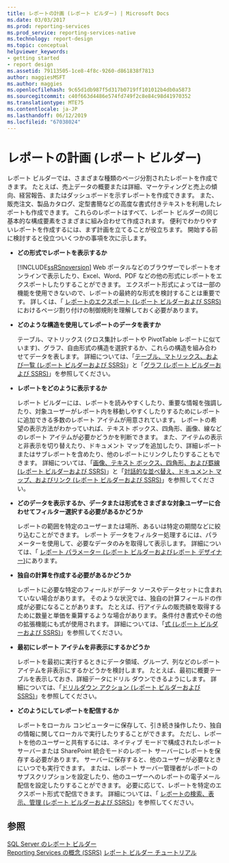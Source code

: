 ```yaml
---
title: レポートの計画 (レポート ビルダー) | Microsoft Docs
ms.date: 03/03/2017
ms.prod: reporting-services
ms.prod_service: reporting-services-native
ms.technology: report-design
ms.topic: conceptual
helpviewer_keywords:
- getting started
- report design
ms.assetid: 79113505-1ce8-4f8c-9260-d861838f7813
author: maggiesMSFT
ms.author: maggies
ms.openlocfilehash: 9c65d1db987f5d317b0719ff101012b4db0a5873
ms.sourcegitcommit: c40f663d4486e574fd749f2c8e84c98d41970352
ms.translationtype: MTE75
ms.contentlocale: ja-JP
ms.lasthandoff: 06/12/2019
ms.locfileid: "67038024"
---
```

# <a name="planning-a-report-report-builder"></a>レポートの計画 (レポート ビルダー)
  レポート ビルダーでは、さまざまな種類のページ分割されたレポートを作成できます。 たとえば、売上データの概要または詳細、マーケティングと売上の傾向、経営報告、またはダッシュボードを示すレポートを作成できます。 また、販売注文、製品カタログ、定型書簡などの高度な書式付きテキストを利用したレポートも作成できます。 これらのレポートはすべて、レポート ビルダーの同じ基本的な構成要素をさまざまに組み合わせて作成されます。 便利でわかりやすいレポートを作成するには、まず計画を立てることが役立ちます。 開始する前に検討すると役立ついくつかの事項を次に示します。  
  
-   **どの形式でレポートを表示するか**  
  
     [!INCLUDE[ssRSnoversion](../../includes/ssrsnoversion-md.md)] Web ポータルなどのブラウザーでレポートをオンラインで表示したり、Excel、Word、PDF などの他の形式にレポートをエクスポートしたりすることができます。 エクスポート形式によっては一部の機能を使用できないので、レポートの最終的な形式を検討することは重要です。 詳しくは、「 [レポートのエクスポート &#40;レポート ビルダーおよび SSRS&#41;](../../reporting-services/report-builder/export-reports-report-builder-and-ssrs.md)におけるページ割り付けの制御規則を理解しておく必要があります。  
  
-   **どのような構造を使用してレポートのデータを表すか**  
  
     テーブル、マトリックス (クロス集計レポートや PivotTable レポートに似ています)、グラフ、自由形式の構造を選択するか、これらの構造を組み合わせてデータを表します。 詳細については、「[テーブル、マトリックス、および一覧 (レポート ビルダーおよび SSRS)](../../reporting-services/report-design/tables-matrices-and-lists-report-builder-and-ssrs.md)」と「[グラフ (レポート ビルダーおよび SSRS)](../../reporting-services/report-design/charts-report-builder-and-ssrs.md)」を参照してください。  
  
-   **レポートをどのように表示するか**  
  
     レポート ビルダーには、レポートを読みやすくしたり、重要な情報を強調したり、対象ユーザーがレポート内を移動しやすくしたりするためにレポートに追加できる多数のレポート アイテムが用意されています。 レポートの希望の表示方法がわかっていれば、テキスト ボックス、四角形、画像、線などのレポート アイテムが必要かどうかを判断できます。 また、アイテムの表示と非表示を切り替えたり、ドキュメント マップを追加したり、詳細レポートまたはサブレポートを含めたり、他のレポートにリンクしたりすることもできます。 詳細については、「[画像、テキスト ボックス、四角形、および罫線 (レポート ビルダーおよび SSRS)](../../reporting-services/report-design/images-text-boxes-rectangles-and-lines-report-builder-and-ssrs.md)」と「[対話的な並べ替え、ドキュメント マップ、およびリンク (レポート ビルダーおよび SSRS)](../../reporting-services/report-design/interactive-sort-document-maps-and-links-report-builder-and-ssrs.md)」を参照してください。  
  
-   **どのデータを表示するか、データまたは形式をさまざまな対象ユーザーに合わせてフィルター選択する必要があるかどうか**  
  
     レポートの範囲を特定のユーザーまたは場所、あるいは特定の期間などに絞り込むことができます。 レポート データをフィルター処理するには、パラメーターを使用して、必要なデータのみを取得して表示します。 詳細については、「 [レポート パラメーター (レポート ビルダーおよびレポート デザイナー)](../../reporting-services/report-design/report-parameters-report-builder-and-report-designer.md)にあります。  
  
-   **独自の計算を作成する必要があるかどうか**  
  
     レポートに必要な特定のフィールドがデータ ソースやデータセットに含まれていない場合があります。 そのような状況では、独自の計算フィールドの作成が必要になることがあります。 たとえば、行アイテムの販売額を取得するために数量と単価を乗算するような場合があります。 条件付き書式やその他の拡張機能にも式が使用されます。 詳細については、「[式 (レポート ビルダーおよび SSRS)](../../reporting-services/report-design/expressions-report-builder-and-ssrs.md)」を参照してください。  
  
-   **最初にレポート アイテムを非表示にするかどうか**  
  
     レポートを最初に実行するときにデータ領域、グループ、列などのレポート アイテムを非表示にするかどうかを検討します。 たとえば、最初に概要テーブルを表示しておき、詳細データにドリル ダウンできるようにします。 詳細については、「[ドリルダウン アクション &#40;レポート ビルダーおよび SSRS&#41;](../../reporting-services/report-design/drilldown-action-report-builder-and-ssrs.md)」を参照してください。  
  
-   **どのようにしてレポートを配信するか**  
  
     レポートをローカル コンピューターに保存して、引き続き操作したり、独自の情報に関してローカルで実行したりすることができます。 ただし、レポートを他のユーザーと共有するには、ネイティブ モードで構成されたレポート サーバーまたは SharePoint 統合モードのレポート サーバーにレポートを保存する必要があります。 サーバーに保存すると、他のユーザーが必要なときにいつでも実行できます。 または、レポート サーバー管理者がレポートのサブスクリプションを設定したり、他のユーザーへのレポートの電子メール配信を設定したりすることができます。 必要に応じて、レポートを特定のエクスポート形式で配信できます。 詳細については、「 [レポートの検索、表示、管理 (レポート ビルダーおよび SSRS)](../../reporting-services/report-builder/finding-viewing-and-managing-reports-report-builder-and-ssrs.md)」を参照してください。  
  
## <a name="see-also"></a>参照  
 [SQL Server のレポート ビルダー](../../reporting-services/report-builder/report-builder-in-sql-server-2016.md)   
 [Reporting Services の概念 (SSRS)](../reporting-services-concepts-ssrs.md) [レポート ビルダー チュートリアル](../../reporting-services/report-builder-tutorials.md)  
  
  

